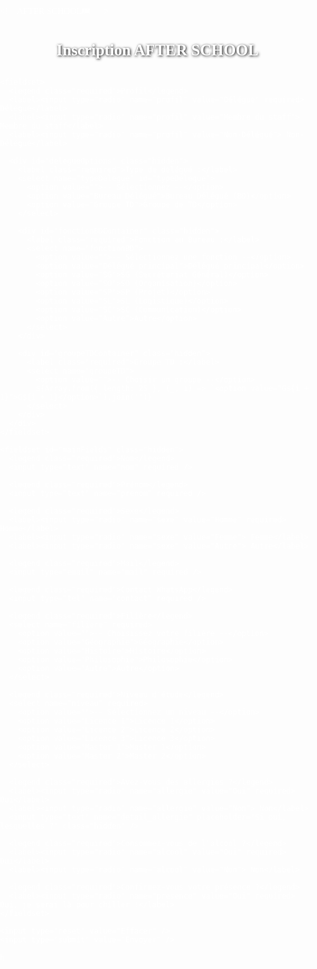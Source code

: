 <! 🎊AFTER SCHOOL🎟️💯🎊>
<html lang="fr">
<head>
  <meta charset="UTF-8" />
  <meta name="viewport" content="width=device-width, initial-scale=1" />
  <title>Inscription AFTER SCHOOL</title>
  <style>
    body {
      margin: 0;
      padding: 0;
      font-family: Georgia, 'Times New Roman', Times, serif;
      background: url('https://images.unsplash.com/photo-1507525428034-b723cf961d3e?auto=format&fit=crop&w=1920&q=80') no-repeat center center fixed;
      background-size: cover;
      color: white;
    }

    form {
      background: rgba(0, 0, 0, 0.7);
      max-width: 600px;
      margin: 40px auto;
      padding: 30px 40px;
      border-radius: 10px;
      box-shadow: 0 4px 16px rgba(0, 0, 0, 0.5);
    }

    fieldset {
      border: none;
      margin-bottom: 18px;
    }

    legend {
      font-weight: bold;
      font-size: 1.1em;
      margin-bottom: 10px;
    }

    label {
      display: block;
      margin-top: 10px;
    }

    .required::after {
      content: " *";
      color: red;
    }

    input[type="text"],
    input[type="email"],
    input[type="tel"],
    select {
      width: 100%;
      padding: 8px;
      margin-top: 6px;
      border: 1px solid #ccc;
      border-radius: 4px;
      font-size: 1em;
    }

    input[type="radio"] {
      margin-right: 8px;
    }

    input[type="submit"],
    input[type="reset"] {
      background: #2563eb;
      color: #fff;
      border: none;
      padding: 10px 22px;
      border-radius: 4px;
      font-size: 1em;
      margin-right: 10px;
      cursor: pointer;
    }

    input[type="submit"]:hover,
    input[type="reset"]:hover {
      background: #1e40af;
    }

    h2 {
      text-align: center;
      font-size: 1.8em;
      margin-bottom: 30px;
      text-shadow: 1px 1px 4px black;
    }

    .hidden {
      display: none;
    }
  </style>
</head>
<body>
  <form id="inscriptionForm">
    <h2>Inscription AFTER SCHOOL</h2>

    <fieldset>
      <legend class="required">Profil</legend>
      <label><input type="radio" name="profil" value="Délégué" required> Délégué</label>
      <label><input type="radio" name="profil" value="Membre du staff"> Membre du staff</label>
      <label><input type="radio" name="profil" value="Non-Délégué"> Non-Délégué</label>

      <div id="delegueOptions" class="hidden">
        <label class="required">Type de délégué :</label>
        <select name="typeDelegue" id="typeDelegue">
          <option value="">-- Sélectionnez --</option>
          <option value="Bureau Délégué">Bureau Délégué (BD)</option>
          <option value="Groupe TD">Groupe de TD</option>
        </select>

        <div id="fonctionBDContainer" class="hidden">
          <label class="required">Fonction au Bureau :</label>
          <select name="fonctionBD">
            <option value="">-- Sélectionnez une fonction --</option>
            <option value="Délégué principal">Délégué principal</option>
            <option value="SG">SG (Secrétariat Général)</option>
            <option value="SO">SO (Organisation)</option>
            <option value="SP">SP (Projet)</option>
            <option value="SL">SL (Logistique)</option>
            <option value="SC">SC (Communication)</option>
            <option value="Autre">Autre</option>
          </select>
        </div>

        <div id="groupeTDContainer" class="hidden">
          <label class="required">Groupe TD :</label>
          <select name="groupeTD">
            <option value="">-- Choisir un groupe --</option>
            ${Array.from({ length: 25 }, (_, i) => `<option value="G${i + 1}">G${i + 1}</option>`).join('')}
          </select>
        </div>
      </div>
    </fieldset>

    <fieldset id="mainFields" class="hidden">
      <legend class="required">Nom</legend>
      <input type="text" name="nom" required />

      <legend class="required">Prénom</legend>
      <input type="text" name="prenom" required />

      <legend class="required">Sexe</legend>
      <label><input type="radio" name="sexe" value="Homme" required> Homme</label>
      <label><input type="radio" name="sexe" value="Femme"> Femme</label>
      <label><input type="radio" name="sexe" value="Autre"> Autre</label>

      <legend class="required">Mail</legend>
      <input type="email" name="mail" required />

      <legend class="required">Contact WhatsApp</legend>
      <input type="tel" name="contact" required />

      <legend class="required">Filière</legend>
      <select name="filiere" required>
        <option value="">-- Choisissez votre filière --</option>
        <option value="Géographie">Géographie</option>
        <option value="Histoire">Histoire</option>
        <option value="Philosophie">Philosophie</option>
        <option value="Autre">Autre</option>
      </select>

      <legend class="required">Niveau d'étude</legend>
      <select name="niveau" required>
        <option value="">-- Sélectionnez un niveau --</option>
        <option value="Licence 1">Licence 1</option>
        <option value="Licence 2">Licence 2</option>
        <option value="Licence 3">Licence 3</option>
        <option value="Master 1">Master 1</option>
        <option value="Master 2">Master 2</option>
      </select>

      <legend class="required">Avez-vous des allergies ?</legend>
      <label><input type="radio" name="allergie" value="Oui" required> Oui</label>
      <label><input type="radio" name="allergie" value="Non"> Non</label>
      <input type="text" name="detail_allergie" placeholder="Si oui, lesquelles ?" class="hidden" />

      <legend class="required">Consommez-vous de l'alcool ?</legend>
      <label><input type="radio" name="alcool" value="Oui" required> Oui</label>
      <label><input type="radio" name="alcool" value="Non"> Non</label>

      <legend class="required">Confirmez-vous votre présence ?</legend>
      <label><input type="radio" name="presence" value="Oui" required> Oui, je serai là pour chiller !</label>
    </fieldset>

    <input type="reset" value="Effacer" />
    <input type="submit" value="Envoyer" />
  </form>

  <script>
    const profilRadios = document.querySelectorAll('input[name="profil"]');
    const delegueOptions = document.getElementById('delegueOptions');
    const typeDelegueSelect = document.getElementById('typeDelegue');
    const fonctionBDContainer = document.getElementById('fonctionBDContainer');
    const groupeTDContainer = document.getElementById('groupeTDContainer');
    const mainFields = document.getElementById('mainFields');
    const detailAllergieInput = document.querySelector('input[name="detail_allergie"]');

    profilRadios.forEach(radio => {
      radio.addEventListener('change', () => {
        delegueOptions.classList.add('hidden');
        fonctionBDContainer.classList.add('hidden');
        groupeTDContainer.classList.add('hidden');
        typeDelegueSelect.value = '';
        mainFields.classList.remove('hidden');
        if (radio.value === "Délégué") {
          delegueOptions.classList.remove('hidden');
        }
      });
    });

    typeDelegueSelect.addEventListener('change', () => {
      fonctionBDContainer.classList.add('hidden');
      groupeTDContainer.classList.add('hidden');
      if (typeDelegueSelect.value === "Bureau Délégué") {
        fonctionBDContainer.classList.remove('hidden');
      } else if (typeDelegueSelect.value === "Groupe TD") {
        groupeTDContainer.classList.remove('hidden');
      }
    });

    document.querySelectorAll('input[name="allergie"]').forEach(r => {
      r.addEventListener('change', () => {
        if (r.value === "Oui") {
          detailAllergieInput.classList.remove('hidden');
        } else {
          detailAllergieInput.classList.add('hidden');
          detailAllergieInput.value = '';
        }
      });
    });

    document.getElementById('inscriptionForm').addEventListener('submit', function (e) {
      e.preventDefault();
      const formData = new FormData(this);
      let message = "Nouvelle inscription AFTER SCHOOL :%0A";
      message += `Profil : ${formData.get('profil')}%0A`;
      if (formData.get('profil') === "Délégué") {
        message += `Type : ${formData.get('typeDelegue')}%0A`;
        if (formData.get('typeDelegue') === "Bureau Délégué") {
          message += `Fonction : ${formData.get('fonctionBD')}%0A`;
        } else {
          message += `Groupe TD : ${formData.get('groupeTD')}%0A`;
        }
      }
      message += `Nom : ${formData.get('nom')}%0A`;
      message += `Prénom : ${formData.get('prenom')}%0A`;
      message += `Sexe : ${formData.get('sexe')}%0A`;
      message += `Mail : ${formData.get('mail')}%0A`;
      message += `Contact WhatsApp : ${formData.get('contact')}%0A`;
      message += `Filière : ${formData.get('filiere')}%0A`;
      message += `Niveau : ${formData.get('niveau')}%0A`;
      message += `Allergies : ${formData.get('allergie')}`;
      if (formData.get('allergie') === "Oui") {
        message += ` (${formData.get('detail_allergie')})`;
      }
      message += `%0AAlcool : ${formData.get('alcool')}%0A`;
      message += `Présence : ${formData.get('presence')}`;

      const numero = "2250142889555";
      const whatsappURL = `https://wa.me/${numero}?text=${message}`;
      window.open(whatsappURL, '_blank');
    });
  </script>
</body>
</html>
h

